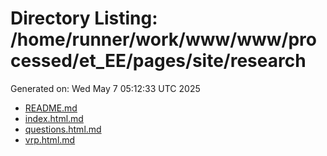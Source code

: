 # Directory Listing: /home/runner/work/www/www/processed/et_EE/pages/site/research
Generated on: Wed May  7 05:12:33 UTC 2025

- [README.md](README.md)
- [index.html.md](index.html.md)
- [questions.html.md](questions.html.md)
- [vrp.html.md](vrp.html.md)
